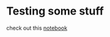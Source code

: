 # Testing some stuff

check out this [notebook](https://elyse-winstral.github.io/script/notebook2.html)
